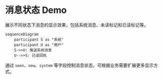 # 消息状态 Demo

展示不同状态下消息的显示效果，包括系统消息、未读标记和已读标记等。

```mermaid
sequenceDiagram
    participant S as "系统"
    participant U as "用户"
    S->>U: 推送系统消息
    U-->>S: 已读回执
```

通过 `seen`、`new`、`system` 等字段控制消息状态，可根据业务需要扩展更多显示方式。
